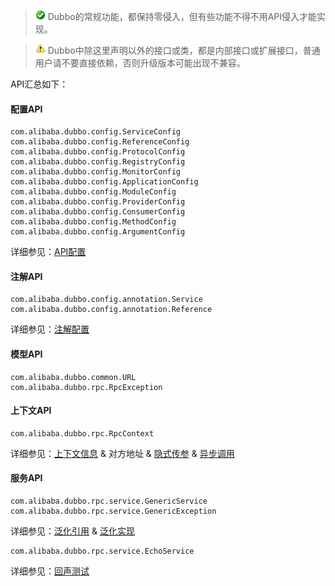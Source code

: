 > ![check](../sources/images/check.gif) Dubbo的常规功能，都保持零侵入，但有些功能不得不用API侵入才能实现。  

> ![warning](../sources/images/warning-3.gif) Dubbo中除这里声明以外的接口或类，都是内部接口或扩展接口，普通用户请不要直接依赖，否则升级版本可能出现不兼容。

API汇总如下：  

#### 配置API

```
com.alibaba.dubbo.config.ServiceConfig
com.alibaba.dubbo.config.ReferenceConfig
com.alibaba.dubbo.config.ProtocolConfig
com.alibaba.dubbo.config.RegistryConfig
com.alibaba.dubbo.config.MonitorConfig
com.alibaba.dubbo.config.ApplicationConfig
com.alibaba.dubbo.config.ModuleConfig
com.alibaba.dubbo.config.ProviderConfig
com.alibaba.dubbo.config.ConsumerConfig
com.alibaba.dubbo.config.MethodConfig
com.alibaba.dubbo.config.ArgumentConfig
```
详细参见：[API配置](../configuration/api.md)  

#### 注解API

```
com.alibaba.dubbo.config.annotation.Service
com.alibaba.dubbo.config.annotation.Reference
```

详细参见：[注解配置](../configuration/annotation.md)

#### 模型API
```
com.alibaba.dubbo.common.URL
com.alibaba.dubbo.rpc.RpcException
```
#### 上下文API
```
com.alibaba.dubbo.rpc.RpcContext
```

详细参见：[上下文信息](../demos/上下文信息.md) & 对方地址 & [隐式传参](../demos/隐式传参.md) & [异步调用](../demos/异步调用.md)
#### 服务API
```
com.alibaba.dubbo.rpc.service.GenericService
com.alibaba.dubbo.rpc.service.GenericException
```
详细参见：[泛化引用](../demos/泛化引用.md) & [泛化实现](../demos/泛化实现.md)
```
com.alibaba.dubbo.rpc.service.EchoService
```
详细参见：[回声测试](../demos/回声测试.md)